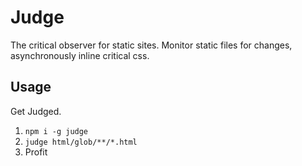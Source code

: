 # Judge

The critical observer for static sites. Monitor static files for changes, asynchronously inline critical css.

## Usage

Get Judged.

1.  `npm i -g judge`
1.  `judge html/glob/**/*.html`
1.  Profit
